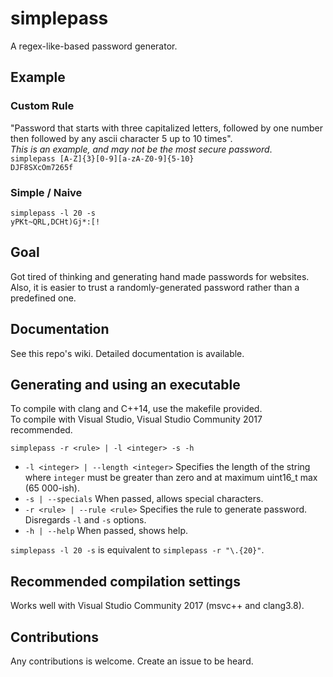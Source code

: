 # simplepass
A regex-like-based password generator. 

## Example
### Custom Rule
"Password that starts with three capitalized letters, followed by one number then followed by any ascii character 5 up to 10 times".  
*This is an example, and may not be the most secure password*.  
```simplepass [A-Z]{3}[0-9][a-zA-Z0-9]{5-10}```  
```DJF8SXcOm7265f```

### Simple / Naive
```simplepass -l 20 -s```  
```yPKt~QRL,DCHt)Gj*:[!```

## Goal
Got tired of thinking and generating hand made passwords for websites.
Also, it is easier to trust a randomly-generated password rather than a
predefined one.

## Documentation 
See this repo's wiki. Detailed documentation is available. 

## Generating and using an executable
To compile with clang and C++14, use the makefile provided.  
To compile with Visual Studio, Visual Studio Community 2017 recommended.

```
simplepass -r <rule> | -l <integer> -s -h 
``` 

* `-l <integer> | --length <integer>` Specifies the length of the string where `integer` must be greater than zero and at maximum uint16_t max (65 000-ish).
* `-s | --specials` When passed, allows special characters.
* `-r <rule> | --rule <rule>` Specifies the rule to generate password. Disregards `-l` and `-s` options.  
* `-h | --help` When passed, shows help. 

`simplepass -l 20 -s` is equivalent to `simplepass -r "\.{20}"`.

## Recommended compilation settings  
Works well with Visual Studio Community 2017 (msvc++ and clang3.8).

## Contributions 
Any contributions is welcome. Create an issue to be heard.
